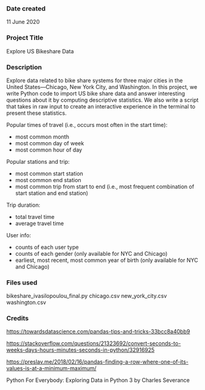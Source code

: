 ### Date created
11 June 2020

### Project Title
Explore US Bikeshare Data

### Description
Explore data related to bike share systems for three major cities in the United States—Chicago, New York City, and Washington.
In this project, we write Python code to import US bike share data and answer interesting questions about it by computing descriptive statistics. We also write a script that takes in raw input to create an interactive experience in the terminal to present these statistics.

Popular times of travel (i.e., occurs most often in the start time):
- most common month
- most common day of week
- most common hour of day

Popular stations and trip:
- most common start station
- most common end station
- most common trip from start to end (i.e., most frequent combination of start station and end station)

Trip duration:
- total travel time
- average travel time

User info:
- counts of each user type
- counts of each gender (only available for NYC and Chicago)
- earliest, most recent, most common year of birth (only available for NYC and Chicago)

### Files used
bikeshare_ivasilopoulou_final.py
chicago.csv
new_york_city.csv
washington.csv

### Credits
https://towardsdatascience.com/pandas-tips-and-tricks-33bcc8a40bb9

https://stackoverflow.com/questions/21323692/convert-seconds-to-weeks-days-hours-minutes-seconds-in-python/32916925

https://preslav.me/2018/02/16/pandas-finding-a-row-where-one-of-its-values-is-at-a-minimum-maximum/

Python For Everybody: Exploring Data in Python 3 by Charles Severance
